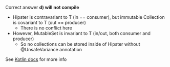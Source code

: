 Correct answer **d) will not compile**

* Hipster is contravariant to T (in == consumer), but immutable Collection is covariant to T (out == producer)
  * There is no conflict here
* However, MutableSet is invariant to T (in/out, both consumer and producer)
  * So no collections can be stored inside of Hipster without @UnsafeVariance annotation  
  
See [Kotlin docs](https://kotlinlang.org/docs/reference/generics.html) for more info  
